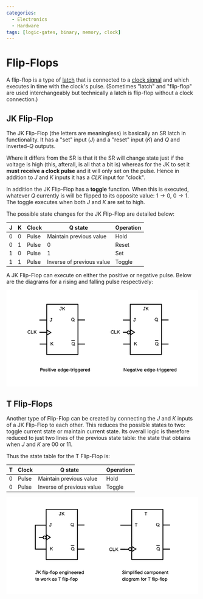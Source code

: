 ```yaml
---
categories:
  - Electronics
  - Hardware
tags: [logic-gates, binary, memory, clock]
---
```


# Flip-Flops

A flip-flop is a type of [latch](/Electronics_and_Hardware/Digital_circuits/Latches.md) that is connected to a [clock signal](/Electronics_and_Hardware/Digital_circuits/Clock_signals.md) and which executes in time with the clock's pulse. (Sometimes "latch" and "flip-flop" are used interchangeably but technically a latch is flip-flop without a clock connection.)

## JK Flip-Flop

The JK Flip-Flop (the letters are meaningless) is basically an SR latch in functionality. It has a "set" input (_J_) and a "reset" input (_K_) and _Q_ and inverted-_Q_ outputs.

Where it differs from the SR is that it the SR will change state just if the voltage is high (this, afterall, is all that a bit is) whereas for the JK to set it **must receive a clock pulse** and it will only set on the pulse. Hence in addition to _J_ and _K_ inputs it has a _CLK_ input for "clock".

In addition the JK Flip-Flop has a **toggle** function. When this is executed, whatever _Q_ currently is will be flipped to its opposite value: $1 \rightarrow 0$,  $0 \rightarrow 1$. The toggle executes when both _J_ and _K_ are set to high.

The possible state changes for the JK Flip-Flop are detailed below:

| J 	| K 	| Clock 	| Q state                   	| Operation 	|
|---	|---	|-------	|---------------------------	|-----------	|
| 0 	| 0 	| Pulse 	| Maintain previous value   	| Hold      	|
| 0 	| 1 	| Pulse 	| 0                         	| Reset     	|
| 1 	| 0 	| Pulse 	| 1                         	| Set       	|
| 1 	| 1 	| Pulse 	| Inverse of previous value 	| Toggle    	|

A JK Flip-Flop can execute on either the positive or negative pulse. Below are the diagrams for a rising and falling pulse respectively:

![](/img/jk-flip-flops.png)



## T Flip-Flops

Another type of Flip-Flop can be created by connecting the _J_ and _K_ inputs of a JK Flip-Flop to each other. This reduces the possible states to two: toggle current state or maintain current state. Its overall logic is therefore reduced to just two lines of the previous state table: the state that obtains when _J_ and _K_ are $0 0$ or $1 1$. 

Thus the state table for the T Flip-Flop is:

| T 	| Clock 	| Q state                   	| Operation 	|
|---	|-------	|---------------------------	|-----------	|
| 0 	| Pulse 	| Maintain previous value   	| Hold      	|
| 0 	| Pulse 	| Inverse of previous value 	| Toggle    	|

![](/img/t-flip-flops.png)